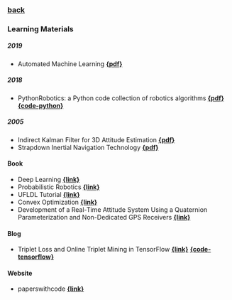 ### [back](README.md)

### Learning Materials
##### 2019
- Automated Machine Learning [**{pdf}**](https://www.automl.org/wp-content/uploads/2019/05/AutoML_Book.pdf)

##### 2018
- PythonRobotics: a Python code collection of robotics algorithms [**{pdf}**](https://arxiv.org/pdf/1808.10703.pdf) [**{code-python}**](https://github.com/AtsushiSakai/PythonRobotics)

##### 2005
- Indirect Kalman Filter for 3D Attitude Estimation [**{pdf}**](http://mars.cs.umn.edu/tr/reports/Trawny05b.pdf)
- Strapdown Inertial Navigation Technology  [**{pdf}**](http://docshare04.docshare.tips/files/23602/236021451.pdf)

#### Book
- Deep Learning [**{link}**](https://www.deeplearningbook.org/)
- Probabilistic Robotics [**{link}**](http://www.probabilistic-robotics.org/)
- UFLDL Tutorial [**{link}**](http://deeplearning.stanford.edu/wiki/index.php/UFLDL_Tutorial)
- Convex Optimization [**{link}**](https://web.stanford.edu/~boyd/cvxbook/bv_cvxbook.pdf)
- Development of a Real-Time Attitude System Using a Quaternion Parameterization and Non-Dedicated GPS Receivers [**{link}**](https://www.ucalgary.ca/engo_webdocs/GL/96.20096.JSchleppe.pdf)

#### Blog
- Triplet Loss and Online Triplet Mining in TensorFlow [**{link}**](https://omoindrot.github.io/triplet-loss) [**{code-tensorflow}**](https://github.com/omoindrot/tensorflow-triplet-loss)

#### Website
- paperswithcode  [**{link}**](https://www.paperswithcode.com)
